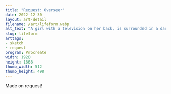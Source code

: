 ```yaml
---
title: "Request: Overseer"
date: 2022-12-30
layout: art-detail
filename: /art/lifeform.webp
alt_text: "A girl with a television on her back, is surrounded in a dark room withmany other screens visible. Each screen is in a pile of wires, but alsohave just one eye visible on the screen."
slug: lifeform
arttags:
- sketch
- request
program: Procreate
width: 1920
height: 1868
thumb_width: 512
thumb_height: 498
---
```

Made on request!
